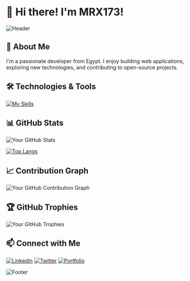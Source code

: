 # 👋 Hi there! I'm MRX173!

![Header](https://user-images.githubusercontent.com/your-image-path/your-header.png)

## 🚀 About Me
I'm a passionate developer from Egypt. I enjoy building web applications, exploring new technologies, and contributing to open-source projects.


## 🛠️ Technologies & Tools
[![My Skills](https://skillicons.dev/icons?i=dotnet,cs,cpp,docker,git,github,go,postgres,redis,vim,rust,neovim,neovim,graphql,postman)](https://skillicons.dev)

## 📊 GitHub Stats
![Your GitHub Stats](https://github-readme-stats.vercel.app/api?username=MRX173&show_icons=true&theme=tokyonight)

[![Top Langs](https://github-readme-stats.vercel.app/api/top-langs/?username=MRX173&layout=compact&theme=tokyonight)](https://github.com/your-username)

## 📈 Contribution Graph
![Your GitHub Contribution Graph](https://github-readme-activity-graph.vercel.app/graph?username=MRX173&theme=react-dark&bg_color=20232a&hide_border=true)

## 🏆 GitHub Trophies
![Your GitHub Trophies](https://github-profile-trophy.vercel.app/?username=MRX173&theme=onestar&no-frame=true&margin-w=15&margin-h=15)

## 📫 Connect with Me
[![LinkedIn](https://img.shields.io/badge/LinkedIn-blue?style=flat-square&logo=linkedin)]([https://www.linkedin.com/in/your-linkedin](https://www.linkedin.com/in/mohamed-samir-a770a722a/))
[![Twitter](https://img.shields.io/badge/Twitter-1DA1F2?style=flat-square&logo=twitter&logoColor=white)]([https://twitter.com/your-twitter](https://x.com/MRX17__))
[![Portfolio](https://img.shields.io/badge/Portfolio-000000?style=flat-square&logo=react&logoColor=white)](https://your-portfolio-link.com)


![Footer](https://user-images.githubusercontent.com/your-image-path/your-footer.png)
